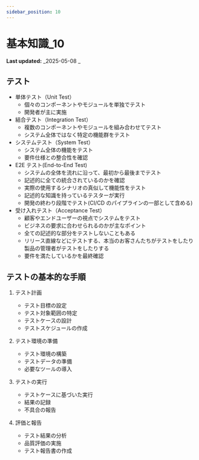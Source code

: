 ```yaml
---
sidebar_position: 10
---
```


# 基本知識\_10

**Last updated:** _2025-05-08 _

## テスト

- 単体テスト（Unit Test）
  - 個々のコンポーネントやモジュールを単独でテスト
  - 開発者が主に実施
- 結合テスト（Integration Test）
  - 複数のコンポーネントやモジュールを組み合わせてテスト
  - システム全体ではなく特定の機能群をテスト
- システムテスト（System Test）
  - システム全体の機能をテスト
  - 要件仕様との整合性を確認
- E2E テスト(End-to-End Test)
  - システムの全体を流れに沿って、最初から最後までテスト
  - 記述的に全ての統合されているのかを確認
  - 実際の使用するシナリオの真似して機能性をテスト
  - 記述的な知識を持っているテスターが実行
  - 開発の終わり段階でテスト(CI/CD のパイプラインの一部として含める)
- 受け入れテスト（Acceptance Test）
  - 顧客やエンドユーザーの視点でシステムをテスト
  - ビジネスの要求に合わせられるのかが主なポイント
  - 全ての記述的な部分をテストしないこともある
  - リリース直線などにテストする、本当のお客さんたちがテストをしたり製品の管理者がテストをしたりする
  - 要件を満たしているかを最終確認

## テストの基本的な手順

1. テスト計画

   - テスト目標の設定
   - テスト対象範囲の特定
   - テストケースの設計
   - テストスケジュールの作成

2. テスト環境の準備

   - テスト環境の構築
   - テストデータの準備
   - 必要なツールの導入

3. テストの実行

   - テストケースに基づいた実行
   - 結果の記録
   - 不具合の報告

4. 評価と報告

   - テスト結果の分析
   - 品質評価の実施
   - テスト報告書の作成
